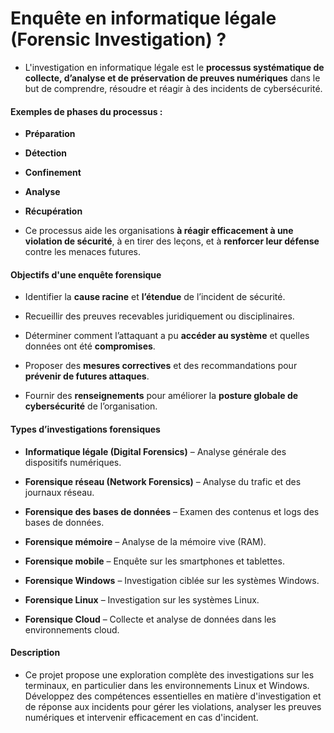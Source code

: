 # Enquête en informatique légale (Forensic Investigation) ?

- L'investigation en informatique légale est le **processus systématique de collecte, d’analyse et de préservation de preuves numériques** dans le but de comprendre, résoudre et réagir à des incidents de cybersécurité.

#### Exemples de phases du processus :

- **Préparation**

- **Détection**

- **Confinement**

- **Analyse**

- **Récupération**

- Ce processus aide les organisations **à réagir efficacement à une violation de sécurité**, à en tirer des leçons, et à **renforcer leur défense** contre les menaces futures.

#### Objectifs d'une enquête forensique

- Identifier la **cause racine** et **l’étendue** de l’incident de sécurité.

- Recueillir des preuves recevables juridiquement ou disciplinaires.

- Déterminer comment l’attaquant a pu **accéder au système** et quelles données ont été **compromises**.

- Proposer des **mesures correctives** et des recommandations pour **prévenir de futures attaques**.

- Fournir des **renseignements** pour améliorer la **posture globale de cybersécurité** de l’organisation.

#### Types d’investigations forensiques

- **Informatique légale (Digital Forensics)** – Analyse générale des dispositifs numériques.

- **Forensique réseau (Network Forensics)** – Analyse du trafic et des journaux réseau.

- **Forensique des bases de données** – Examen des contenus et logs des bases de données.

- **Forensique mémoire** – Analyse de la mémoire vive (RAM).

- **Forensique mobile** – Enquête sur les smartphones et tablettes.

- **Forensique Windows** – Investigation ciblée sur les systèmes Windows.

- **Forensique Linux** – Investigation sur les systèmes Linux.

- **Forensique Cloud** – Collecte et analyse de données dans les environnements cloud.

#### Description

- Ce projet propose une exploration complète des investigations sur les terminaux, en particulier dans les environnements Linux et Windows. Développez des compétences essentielles en matière d'investigation et de réponse aux incidents pour gérer les violations, analyser les preuves numériques et intervenir efficacement en cas d'incident.
